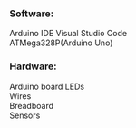 ### Software:  
Arduino IDE
Visual Studio Code     
ATMega328P(Arduino Uno)



### Hardware:  
Arduino board
LEDs  
Wires   
Breadboard   
Sensors
